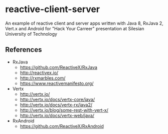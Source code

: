 # reactive-client-server
An example of reactive client and server apps written with Java 8, RxJava 2, Vert.x and Android for "Hack Your Carreer" presentation at Silesian University of Technology

References
----------
- RxJava
  - https://github.com/ReactiveX/RxJava
  - http://reactivex.io/
  - http://rxmarbles.com/
  - https://www.reactivemanifesto.org/
- Vertx
  - http://vertx.io/
  - http://vertx.io/docs/vertx-core/java/
  - http://vertx.io/docs/vertx-rx/java2/
  - http://vertx.io/blog/some-rest-with-vert-x/
  - http://vertx.io/docs/vertx-web/java/
- RxAndroid
  - https://github.com/ReactiveX/RxAndroid
